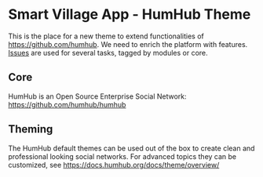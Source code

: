 # Smart Village App - HumHub Theme

This is the place for a new theme to extend functionalities of https://github.com/humhub. We need to enrich the platform with features. [Issues](https://github.com/ikuseiGmbH/smart-village-app-humhub-theme/issues) are used for several tasks, tagged by modules or core.

## Core

HumHub is an Open Source Enterprise Social Network: https://github.com/humhub/humhub

## Theming

The HumHub default themes can be used out of the box to create clean and professional looking social networks. For advanced topics they can be customized, see https://docs.humhub.org/docs/theme/overview/
